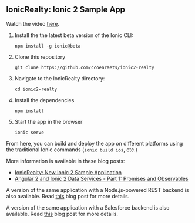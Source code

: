 ## IonicRealty: Ionic 2 Sample App

Watch the video [here](https://youtu.be/oKHrh_PMHns).

1. Install the the latest beta version of the Ionic CLI:
    ```
    npm install -g ionic@beta
    ```

1. Clone this repository
    ```
    git clone https://github.com/ccoenraets/ionic2-realty
    ```
    
1. Navigate to the IonicRealty directory:
    ```
    cd ionic2-realty
    ```

1. Install the dependencies
    ```
    npm install
    ```
    
1. Start the app in the browser
    ```
    ionic serve
    ```
    
From here, you can build and deploy the app on different platforms using the traditional Ionic commands (`ionic build ios`, etc.)

More information is available in these blog posts:
- [IonicRealty: New Ionic 2 Sample Application](http://coenraets.org/blog/2016/01/ionicrealty-new-ionic-2-sample-application/)
- [Angular 2 and Ionic 2 Data Services - Part 1: Promises and Observables](http://coenraets.org/blog/2016/02/angular2-ionic2-data-services-promises-observables/)

A version of the same application with a Node.js-powered REST backend is also available. Read [this](http://coenraets.org/blog/2016/02/angular2-ionic2-rest-services/) blog post for more details.  

A version of the same application with a Salesforce backend is also available. Read [this](http://coenraets.org/blog/2016/02/angular2-ionic2-salesforce/) blog post for more details.  